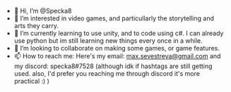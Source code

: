 - 👋 Hi, I’m @Specka8
- 👀 I’m interested in video games, and particullarly the storytelling and arts they carry.
- 🌱 I’m currently learning to use unity, and to code using c#. I can already use python but im still learning new things every once in a while.
- 💞️ I’m looking to collaborate on making some games, or game features.
- 📫 How to reach me: Here's my email: max.sevestreya@gmail.com and my discord: specka8#7528  (although idk if hashtags are still getting used. also, I'd prefer you reaching me through discord it's more practical :)  )

<!---
Specka8/Specka8 is a ✨ special ✨ repository because its `README.md` (this file) appears on your GitHub profile.
You can click the Preview link to take a look at your changes.
--->
